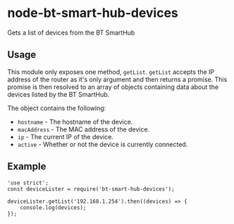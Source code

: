 # node-bt-smart-hub-devices
Gets a list of devices from the BT SmartHub

## Usage
This module only exposes one method, `getList`. `getList` accepts the IP address of the router as it's only argument and then returns a promise. This promise is then resolved to an array of objects containing data about the devices listed by the BT SmartHub.

The object contains the following:

* `hostname` - The hostname of the device.
* `macAddress` - The MAC address of the device.
* `ip` - The current IP of the device.
* `active` - Whether or not the device is currently connected.

## Example
```
'use strict';
const deviceLister = require('bt-smart-hub-devices');

deviceLister.getList('192.168.1.254').then((devices) => {
    console.log(devices);
});
```
